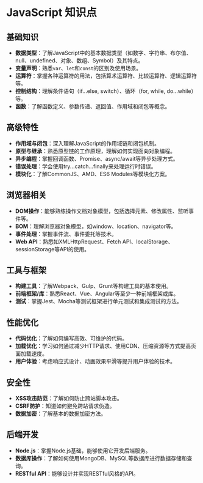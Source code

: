 # JavaScript 知识点

## 基础知识
- **数据类型**：了解JavaScript中的基本数据类型（如数字、字符串、布尔值、null、undefined、对象、数组、Symbol）及其特点。
- **变量声明**：熟悉`var`、`let`和`const`的区别及使用场景。
- **运算符**：掌握各种运算符的用法，包括算术运算符、比较运算符、逻辑运算符等。
- **控制结构**：理解条件语句（if...else, switch）、循环（for, while, do...while）等。
- **函数**：了解函数定义、参数传递、返回值、作用域和闭包等概念。

## 高级特性
- **作用域与闭包**：深入理解JavaScript的作用域链和闭包机制。
- **原型与继承**：熟悉原型链的工作原理，理解如何实现面向对象编程。
- **异步编程**：掌握回调函数、Promise、async/await等异步处理方式。
- **错误处理**：学会使用try...catch...finally来处理运行时错误。
- **模块化**：了解CommonJS、AMD、ES6 Modules等模块化方案。

## 浏览器相关
- **DOM操作**：能够熟练操作文档对象模型，包括选择元素、修改属性、监听事件等。
- **BOM**：理解浏览器对象模型，如window、location、navigator等。
- **事件处理**：掌握事件流、事件委托等技术。
- **Web API**：熟悉如XMLHttpRequest、Fetch API、localStorage、sessionStorage等API的使用。

## 工具与框架
- **构建工具**：了解Webpack、Gulp、Grunt等构建工具的基本使用。
- **前端框架/库**：熟悉React、Vue、Angular等至少一种前端框架或库。
- **测试**：掌握Jest、Mocha等测试框架进行单元测试和集成测试的方法。

## 性能优化
- **代码优化**：了解如何编写高效、可维护的代码。
- **加载优化**：学习如何通过减少HTTP请求、使用CDN、压缩资源等方式提高页面加载速度。
- **用户体验**：考虑响应式设计、动画效果平滑等提升用户体验的技术。

## 安全性
- **XSS攻击防范**：了解如何防止跨站脚本攻击。
- **CSRF防护**：知道如何避免跨站请求伪造。
- **数据加密**：了解基本的数据加密方法。

## 后端开发
- **Node.js**：掌握Node.js基础，能够使用它开发后端服务。
- **数据库操作**：了解如何使用MongoDB、MySQL等数据库进行数据存储和查询。
- **RESTful API**：能够设计并实现RESTful风格的API。
